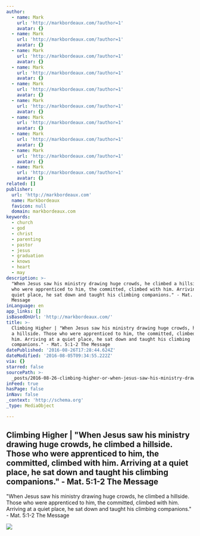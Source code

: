 ```yaml
---
author:
  - name: Mark
    url: 'http://markbordeaux.com/?author=1'
    avatar: {}
  - name: Mark
    url: 'http://markbordeaux.com/?author=1'
    avatar: {}
  - name: Mark
    url: 'http://markbordeaux.com/?author=1'
    avatar: {}
  - name: Mark
    url: 'http://markbordeaux.com/?author=1'
    avatar: {}
  - name: Mark
    url: 'http://markbordeaux.com/?author=1'
    avatar: {}
  - name: Mark
    url: 'http://markbordeaux.com/?author=1'
    avatar: {}
  - name: Mark
    url: 'http://markbordeaux.com/?author=1'
    avatar: {}
  - name: Mark
    url: 'http://markbordeaux.com/?author=1'
    avatar: {}
  - name: Mark
    url: 'http://markbordeaux.com/?author=1'
    avatar: {}
  - name: Mark
    url: 'http://markbordeaux.com/?author=1'
    avatar: {}
related: []
publisher:
  url: 'http://markbordeaux.com'
  name: Markbordeaux
  favicon: null
  domain: markbordeaux.com
keywords:
  - church
  - god
  - christ
  - parenting
  - pastor
  - jesus
  - graduation
  - knows
  - heart
  - may
description: >-
  "When Jesus saw his ministry drawing huge crowds, he climbed a hillside. Those
  who were apprenticed to him, the committed, climbed with him. Arriving at a
  quiet place, he sat down and taught his climbing companions." - Mat. 5:1-2 The
  Message
inLanguage: en
app_links: []
isBasedOnUrl: 'http://markbordeaux.com/'
title: >-
  Climbing Higher | "When Jesus saw his ministry drawing huge crowds, he climbed
  a hillside. Those who were apprenticed to him, the committed, climbed with
  him. Arriving at a quiet place, he sat down and taught his climbing
  companions." - Mat. 5:1-2 The Message
datePublished: '2016-08-26T17:28:44.624Z'
dateModified: '2016-08-05T09:34:55.222Z'
via: {}
starred: false
sourcePath: >-
  _posts/2016-08-26-climbing-higher-or-when-jesus-saw-his-ministry-drawing-huge.md
inFeed: true
hasPage: false
inNav: false
_context: 'http://schema.org'
_type: MediaObject

---
```

<article style=""><h1>Climbing Higher | "When Jesus saw his ministry drawing huge crowds, he climbed a hillside. Those who were apprenticed to him, the committed, climbed with him. Arriving at a quiet place, he sat down and taught his climbing companions." - Mat. 5:1-2 The Message</h1><p>"When Jesus saw his ministry drawing huge crowds, he climbed a hillside. Those who were apprenticed to him, the committed, climbed with him. Arriving at a quiet place, he sat down and taught his climbing companions." - Mat. 5:1-2 The Message</p><img src="http://markbordeaux.com/wp-content/uploads/2014/11/588882_86515041-199x300.jpg" /></article>
